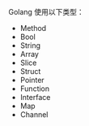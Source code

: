 Golang 使用以下类型： 

- Method 
- Bool 
- String 
- Array 
- Slice
- Struct 
- Pointer 
- Function 
- Interface 
- Map 
- Channel